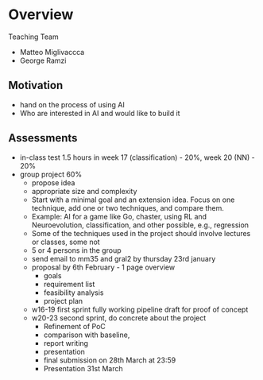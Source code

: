 # Overview

Teaching Team

- Matteo Miglivaccca
- George Ramzi

## Motivation

- hand on the process of using AI
- Who are interested in AI and would like to build it

## Assessments

- in-class test 1.5 hours in week 17 (classification) - 20%, week 20 (NN) - 20%
- group project 60%
  - propose idea
  - appropriate size and complexity
  - Start with a minimal goal and an extension idea. Focus on one technique, add one or two techniques, and compare them.
  - Example: AI for a game like Go, chaster, using RL and Neuroevolution, classification, and other possible, e.g., regression
  - Some of the techniques used in the project should involve lectures or classes, some not
  - 5 or 4 persons in the group
  - send email to mm35 and gral2 by thursday 23rd january
  - proposal by 6th February - 1 page overview
    - goals
    - requirement list
    - feasibility analysis
    - project plan
  - w16-19 first sprint fully working pipeline draft for proof of concept
  - w20-23 second sprint, do concrete about the project
    - Refinement of PoC
    - comparison with baseline,
    - report writing
    - presentation
    - final submission on 28th March at 23:59
    - Presentation 31st March

